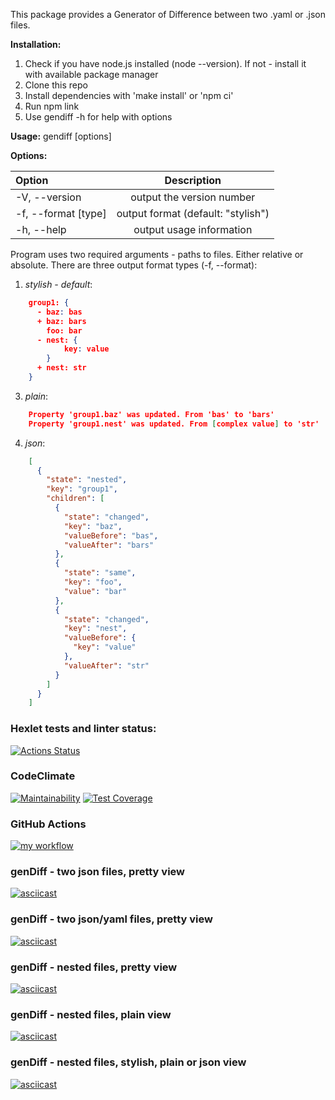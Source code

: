 This package provides a Generator of Difference between two .yaml or .json files.

**Installation:**
1. Check if you have node.js installed (node --version). If not - install it with available package manager
2. Clone this repo
3. Install dependencies with 'make install' or 'npm ci'
4. Run npm link
5. Use gendiff -h for help with options

**Usage:** gendiff [options] <filepath1> <filepath2>

**Options:**

| Option |Description  |
| :---        |    :----:   |
| -V, --version     | output the version number       |
| -f, --format [type]   | output format (default: "stylish")        |
| -h, --help   | output usage information        |

Program uses two required arguments - paths to files. Either relative or absolute.
There are three output format types (-f, --format):
  1. _stylish - default_:
```json
    group1: {
      - baz: bas
      + baz: bars
        foo: bar
      - nest: {
            key: value
        }
      + nest: str
    }
```
  3. _plain_:
```json lines
    Property 'group1.baz' was updated. From 'bas' to 'bars'
    Property 'group1.nest' was updated. From [complex value] to 'str'
```
  4. _json_:
```json
    [
      {
        "state": "nested",
        "key": "group1",
        "children": [
          {
            "state": "changed",
            "key": "baz",
            "valueBefore": "bas",
            "valueAfter": "bars"
          },
          {
            "state": "same",
            "key": "foo",
            "value": "bar"
          },
          {
            "state": "changed",
            "key": "nest",
            "valueBefore": {
              "key": "value"
            },
            "valueAfter": "str"
          }
        ]
      }
    ]
```

### Hexlet tests and linter status:
[![Actions Status](https://github.com/nidges/backend-project-lvl2/workflows/hexlet-check/badge.svg)](https://github.com/nidges/backend-project-lvl2/actions)

### CodeClimate
[![Maintainability](https://api.codeclimate.com/v1/badges/dd3647cd07c204c32ab5/maintainability)](https://codeclimate.com/github/nidges/backend-project-lvl2/maintainability)
[![Test Coverage](https://api.codeclimate.com/v1/badges/dd3647cd07c204c32ab5/test_coverage)](https://codeclimate.com/github/nidges/backend-project-lvl2/test_coverage)

### GitHub Actions
[![my workflow](https://github.com/nidges/backend-project-lvl2/actions/workflows/my-workflow.yml/badge.svg?event=push)](https://github.com/nidges/backend-project-lvl2/actions/workflows/my-workflow.yml)
  
### genDiff - two json files, pretty view
[![asciicast](https://asciinema.org/a/NNS08MaudOYBwbw0YsXet4v0M.svg)](https://asciinema.org/a/NNS08MaudOYBwbw0YsXet4v0M)
### genDiff - two json/yaml files, pretty view
[![asciicast](https://asciinema.org/a/4NBqpdIr5SWBXfDbHpHEP9hqm.svg)](https://asciinema.org/a/4NBqpdIr5SWBXfDbHpHEP9hqm)
### genDiff - nested files, pretty view
[![asciicast](https://asciinema.org/a/Ox3ZAahytTrwEGGh3NqRpYJO9.svg)](https://asciinema.org/a/Ox3ZAahytTrwEGGh3NqRpYJO9)
### genDiff - nested files, plain view
[![asciicast](https://asciinema.org/a/fcDIWYE988JQLwG9thT6ldqys.svg)](https://asciinema.org/a/fcDIWYE988JQLwG9thT6ldqys)
### genDiff - nested files, stylish, plain or json view
[![asciicast](https://asciinema.org/a/JMoLawvXXZOHxB7OZ9DoCnDBZ.svg)](https://asciinema.org/a/JMoLawvXXZOHxB7OZ9DoCnDBZ)
